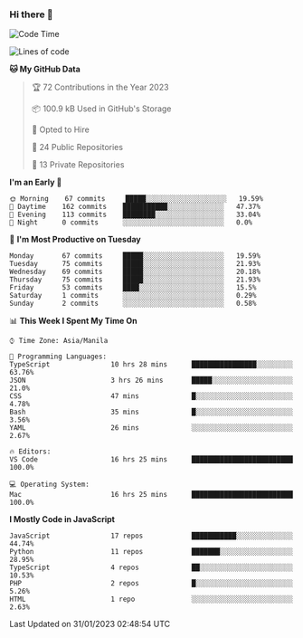### Hi there 👋

<!--START_SECTION:waka-->
![Code Time](http://img.shields.io/badge/Code%20Time-35%20hrs%2036%20mins-blue)

![Lines of code](https://img.shields.io/badge/From%20Hello%20World%20I%27ve%20Written-73%20Thousand%20lines%20of%20code-blue)

**🐱 My GitHub Data** 

> 🏆 72 Contributions in the Year 2023
 > 
> 📦 100.9 kB Used in GitHub's Storage 
 > 
> 💼 Opted to Hire
 > 
> 📜 24 Public Repositories 
 > 
> 🔑 13 Private Repositories  
 > 
**I'm an Early 🐤** 

```text
🌞 Morning    67 commits     █████░░░░░░░░░░░░░░░░░░░░   19.59% 
🌆 Daytime    162 commits    ███████████░░░░░░░░░░░░░░   47.37% 
🌃 Evening    113 commits    ████████░░░░░░░░░░░░░░░░░   33.04% 
🌙 Night      0 commits      ░░░░░░░░░░░░░░░░░░░░░░░░░   0.0%

```
📅 **I'm Most Productive on Tuesday** 

```text
Monday       67 commits     █████░░░░░░░░░░░░░░░░░░░░   19.59% 
Tuesday      75 commits     █████░░░░░░░░░░░░░░░░░░░░   21.93% 
Wednesday    69 commits     █████░░░░░░░░░░░░░░░░░░░░   20.18% 
Thursday     75 commits     █████░░░░░░░░░░░░░░░░░░░░   21.93% 
Friday       53 commits     ████░░░░░░░░░░░░░░░░░░░░░   15.5% 
Saturday     1 commits      ░░░░░░░░░░░░░░░░░░░░░░░░░   0.29% 
Sunday       2 commits      ░░░░░░░░░░░░░░░░░░░░░░░░░   0.58%

```


📊 **This Week I Spent My Time On** 

```text
⌚︎ Time Zone: Asia/Manila

💬 Programming Languages: 
TypeScript               10 hrs 28 mins      ████████████████░░░░░░░░░   63.76% 
JSON                     3 hrs 26 mins       █████░░░░░░░░░░░░░░░░░░░░   21.0% 
CSS                      47 mins             █░░░░░░░░░░░░░░░░░░░░░░░░   4.78% 
Bash                     35 mins             █░░░░░░░░░░░░░░░░░░░░░░░░   3.56% 
YAML                     26 mins             ░░░░░░░░░░░░░░░░░░░░░░░░░   2.67%

🔥 Editors: 
VS Code                  16 hrs 25 mins      █████████████████████████   100.0%

💻 Operating System: 
Mac                      16 hrs 25 mins      █████████████████████████   100.0%

```

**I Mostly Code in JavaScript** 

```text
JavaScript               17 repos            ███████████░░░░░░░░░░░░░░   44.74% 
Python                   11 repos            ███████░░░░░░░░░░░░░░░░░░   28.95% 
TypeScript               4 repos             ██░░░░░░░░░░░░░░░░░░░░░░░   10.53% 
PHP                      2 repos             █░░░░░░░░░░░░░░░░░░░░░░░░   5.26% 
HTML                     1 repo              ░░░░░░░░░░░░░░░░░░░░░░░░░   2.63%

```



 Last Updated on 31/01/2023 02:48:54 UTC
<!--END_SECTION:waka-->
